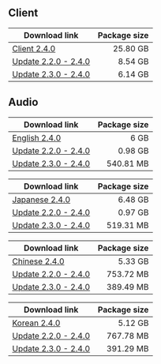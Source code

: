 ## Client

| Download link | Package size |
| ------------- | ------------:|
| [Client 2.4.0](https://autopatchhk.yuanshen.com/client_app/download/pc_zip/20211225051318_JHACtHpvJ2yRaZH0/GenshinImpact_2.4.0.zip) | 25.80 GB |
| [Update 2.2.0 - 2.4.0](https://autopatchhk.yuanshen.com/client_app/update/hk4e_global/10/game_2.2.0_2.4.0_diff_9kTlUMvuWDeNOKap.zip) | 8.54 GB |
| [Update 2.3.0 - 2.4.0](https://autopatchhk.yuanshen.com/client_app/update/hk4e_global/10/game_2.3.0_2.4.0_diff_jm6dxRrsaWQ0wT2X.zip) | 6.14 GB |


## Audio

| Download link | Package size |
| ------------- | ------------:|
| [English 2.4.0](https://autopatchhk.yuanshen.com/client_app/download/pc_zip/20211225051318_JHACtHpvJ2yRaZH0/Audio_English(US)_2.4.0.zip) | 6 GB |
| [Update 2.2.0 - 2.4.0](https://autopatchhk.yuanshen.com/client_app/update/hk4e_global/10/en-us_2.2.0_2.4.0_diff_XD7bFBn31MpLcVws.zip) | 0.98 GB |
| [Update 2.3.0 - 2.4.0](https://autopatchhk.yuanshen.com/client_app/update/hk4e_global/10/en-us_2.3.0_2.4.0_diff_nB9mKiPvfW8MhRZd.zip) | 540.81 MB |

| Download link | Package size |
| ------------- | ------------:|
| [Japanese 2.4.0](https://autopatchhk.yuanshen.com/client_app/download/pc_zip/20211225051318_JHACtHpvJ2yRaZH0/Audio_Japanese_2.4.0.zip) | 6.48 GB |
| [Update 2.2.0 - 2.4.0](https://autopatchhk.yuanshen.com/client_app/update/hk4e_global/10/ja-jp_2.2.0_2.4.0_diff_euy5Exgt3bZdmfUr.zip) | 0.97 GB |
| [Update 2.3.0 - 2.4.0](https://autopatchhk.yuanshen.com/client_app/update/hk4e_global/10/ja-jp_2.3.0_2.4.0_diff_VnP5l3toBOKUapvi.zip) | 519.31 MB |

| Download link | Package size |
| ------------- | ------------:|
| [Chinese 2.4.0](https://autopatchhk.yuanshen.com/client_app/download/pc_zip/20211225051318_JHACtHpvJ2yRaZH0/Audio_Chinese_2.4.0.zip) | 5.33 GB |
| [Update 2.2.0 - 2.4.0](https://autopatchhk.yuanshen.com/client_app/update/hk4e_global/10/zh-cn_2.2.0_2.4.0_diff_Ui7XBC3FITMPL0hl.zip) | 753.72 MB |
| [Update 2.3.0 - 2.4.0](https://autopatchhk.yuanshen.com/client_app/update/hk4e_global/10/zh-cn_2.3.0_2.4.0_diff_CMYcoWsF1EuhiLpx.zip) | 389.49 MB |

| Download link | Package size |
| ------------- | ------------:|
| [Korean 2.4.0](https://autopatchhk.yuanshen.com/client_app/download/pc_zip/20211225051318_JHACtHpvJ2yRaZH0/Audio_Korean_2.4.0.zip) | 5.12 GB |
| [Update 2.2.0 - 2.4.0](https://autopatchhk.yuanshen.com/client_app/update/hk4e_global/10/ko-kr_2.2.0_2.4.0_diff_Eq0ekGyVaBIWFdM5.zip) | 767.78 MB |
| [Update 2.3.0 - 2.4.0](https://autopatchhk.yuanshen.com/client_app/update/hk4e_global/10/ko-kr_2.3.0_2.4.0_diff_nykbuZGrtEsg5eTz.zip) | 391.29 MB |
